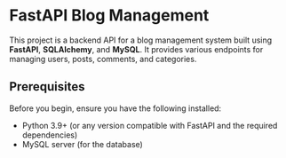 # FastAPI Blog Management

This project is a backend API for a blog management system built using **FastAPI**, **SQLAlchemy**, and **MySQL**. It provides various endpoints for managing users, posts, comments, and categories.

## Prerequisites

Before you begin, ensure you have the following installed:

- Python 3.9+ (or any version compatible with FastAPI and the required dependencies)
- MySQL server (for the database)
